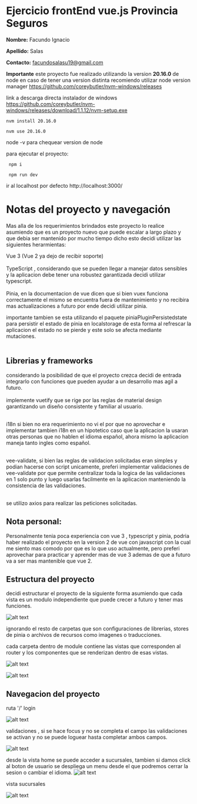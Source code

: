 # Ejercicio frontEnd vue.js Provincia Seguros

**Nombre:** Facundo Ignacio

**Apellido:** Salas

**Contacto:** facundosalasu19@gmail.com

**Importante** este proyecto fue realizado utilizando la version **20.16.0** de node
en caso de tener una version distinta recomiendo utilizar node version manager
https://github.com/coreybutler/nvm-windows/releases

link a descarga directa instalador de windows https://github.com/coreybutler/nvm-windows/releases/download/1.1.12/nvm-setup.exe

```
nvm install 20.16.0
```

```
nvm use 20.16.0
```

node -v para chequear version de node

para ejecutar el proyecto:

```
 npm i
```
```
 npm run dev
```
ir al localhost por defecto http://localhost:3000/

# Notas del proyecto y navegación

Mas alla de los requerimientos brindados este proyecto lo realice asumiendo que es un proyecto nuevo que puede escalar a largo plazo
y que debia ser mantenido por mucho tiempo dicho esto decidi utilizar las siguientes herarmientas:

Vue 3 (Vue 2 ya dejo de recibir soporte)<br /><br /> 
TypeScript , considerando que se pueden llegar a manejar datos sensibles y la aplicacion debe tener una robustez garantizada decidi utilizar typescript.<br /> <br />
Pinia, en la documentacion de vue dicen que si bien vuex funciona correctamente el mismo se encuentra fuera de mantenimiento y no recibira mas actualizaciones a futuro por ende decidi utilizar pinia.

importante tambien se esta utilizando el paquete piniaPluginPersistedstate para persistir el estado de pinia en localstorage de esta forma al refrescar la aplicacion el estado no se pierde y este solo se afecta mediante mutaciones.
<br /><br /> 

## Librerias y frameworks
considerando la posibilidad de que el proyecto crezca decidi de entrada integrarlo con funciones que pueden ayudar a un desarrollo mas agil a futuro.<br /> <br />
implemente vuetify que se rige por las reglas de material design garantizando un diseño consistente y familiar al usuario.<br /><br />

i18n si bien no era requerimiento no vi el por que no aprovechar e implementar tambien i18n en un hipotetico caso que la aplicacion la usaran otras personas que no hablen el idioma español, ahora mismo la aplicacion maneja tanto ingles como español.<br /><br />

vee-validate, si bien las reglas de validacion solicitadas eran simples y podian hacerse con script unicamente, preferi implementar validaciones de vee-validate por que permite centralizar toda la logica de las validaciones en 1 solo punto y luego usarlas facilmente en la aplicacion manteniendo la consistencia de las validaciones.<br /> <br />

se utilizo axios para realizar las peticiones solicitadas.

## Nota personal:
Personalmente tenia poca experiencia con vue 3 , typescript y pinia, podria haber realizado el proyecto en la version 2 de vue con javascript con la cual me siento mas comodo por que es lo que uso actualmente, pero preferi aprovechar para practicar y aprender mas de vue 3 ademas de que a futuro va a ser mas mantenible que vue 2.

## Estructura del proyecto
decidi estructurar el proyecto de la siguiente forma asumiendo que cada vista es un modulo independiente que puede crecer a futuro y tener mas funciones.

![alt text](image-1.png)

ignorando el resto de carpetas que son configuraciones de librerias, stores de pinia o archivos de recursos como imagenes o traducciones.<br />

cada carpeta dentro de module contiene las vistas que corresponden al router y los componentes que se renderizan dentro de esas vistas.<br />

![alt text](image-2.png)

![alt text](image-7.png)
## Navegacion del proyecto

ruta '/' login

![alt text](image.png)

validaciones , si se hace focus y no se completa el campo las validaciones se activan y no se puede loguear hasta completar ambos campos.

![alt text](image-3.png)


desde la vista home se puede acceder a sucursales, tambien si damos click al boton de usuario
se despliega un menu desde el que podremos cerrar la sesion o cambiar el idioma.
![alt text](image-6.png)
 
 vista sucursales

 ![alt text](image-8.png)